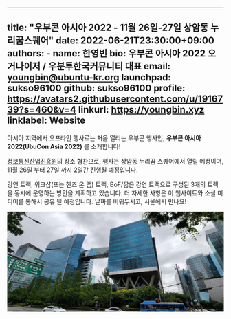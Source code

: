 
---
title: "우부콘 아시아 2022 - 11월 26일-27일 상암동 누리꿈스퀘어"
date: 2022-06-21T23:30:00+09:00
authors:
    - name: 한영빈
      bio: 우부콘 아시아 2022 오거나이저 / 우분투한국커뮤니티 대표 
      email: youngbin@ubuntu-kr.org
      launchpad: sukso96100
      github: sukso96100
      profile: https://avatars2.githubusercontent.com/u/1916739?s=460&v=4
      linkurl: https://youngbin.xyz
      linklabel: Website
---

아시아 지역에서 오프라인 행사로는 처음 열리는 우부콘 행사인, **우부콘 아시아 2022(UbuCon Asia 2022)** 를 소개합니다! 

[정보통신산업진흥원](https://oss.kr)의 장소 협찬으로, 행사는 상암동 누리꿈 스퀘어에서 열릴 예정이며,
11월 26일 부터 27일 까지 2일간 진행될 예정입니다.

강연 트랙, 워크샵(또는 핸즈 온 랩) 트랙, BoF/짧은 강연 트랙으로 구성된 3개의 트랙을 동시에 운영하는 방안을 계획하고 있습니다. 
더 자세한 사항은 이 웹사이트와 소셜 미디어를 통해서 공유 될 예정입니다. 날짜를 비워두시고, 서울에서 만나요! 

![누리꿈 스퀘어 건물](venue2.jpg)